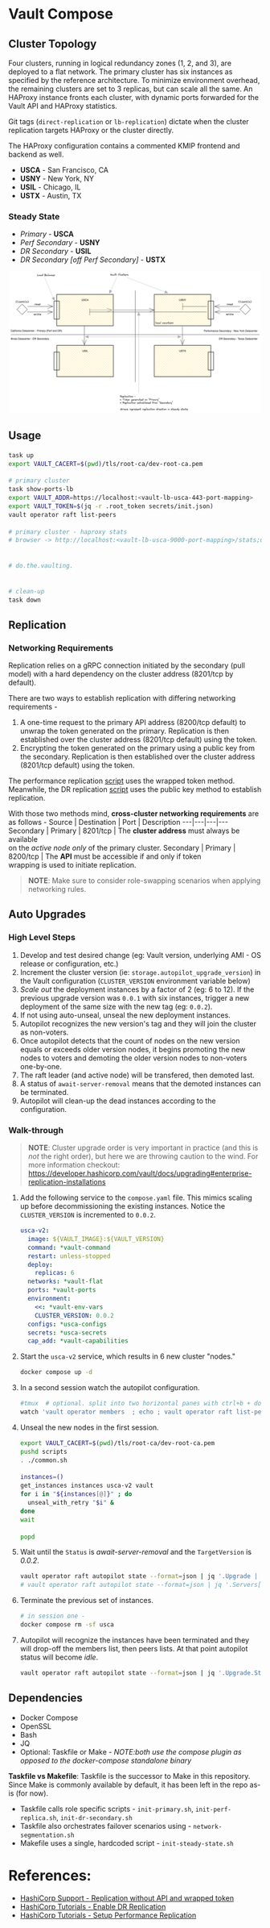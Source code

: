 # Vault Compose

## Cluster Topology

Four clusters, running in logical redundancy zones (1, 2, and 3), are deployed to a flat network. The primary cluster has six instances as specified by the reference architecture. To minimize environment overhead, the remaining clusters are set to 3 replicas, but can scale all the same. An HAProxy instance fronts each cluster, with dynamic ports forwarded for the Vault API and HAProxy statistics.

Git tags (`direct-replication` or `lb-replication`) dictate when the cluster replication targets HAProxy or the cluster directly.

The HAProxy configuration contains a commented KMIP frontend and backend as well.

- **USCA** - San Francisco, CA
- **USNY** - New York, NY
- **USIL** - Chicago, IL
- **USTX** - Austin, TX

### Steady State
- *Primary* - **USCA**
- *Perf Secondary* - **USNY**
- *DR Secondary* - **USIL**
- *DR Secondary [off Perf Secondary]* - **USTX**

![cluster-topology-image](docs/topology.png)

## Usage
```sh
task up
export VAULT_CACERT=$(pwd)/tls/root-ca/dev-root-ca.pem

# primary cluster
task show-ports-lb
export VAULT_ADDR=https://localhost:<vault-lb-usca-443-port-mapping>
export VAULT_TOKEN=$(jq -r .root_token secrets/init.json)
vault operator raft list-peers

# primary cluster - haproxy stats
# browser -> http://localhost:<vault-lb-usca-9000-port-mapping>/stats;up


# do.the.vaulting.


# clean-up
task down
```

## Replication

### Networking Requirements
Replication relies on a gRPC connection initiated by the secondary (pull model) with a hard dependency on the cluster address (8201/tcp by default).

There are two ways to establish replication with differing networking requirements -
1. A one-time request to the primary API address (8200/tcp default) to unwrap the token generated on the primary. Replication is then established over the cluster address (8201/tcp default) using the token.
1. Encrypting the token generated on the primary using a public key from the secondary. Replication is then established over the cluster address (8201/tcp default) using the token.

The performance replication [script](./scripts/init-perf-replica.sh) uses the wrapped token method. Meanwhile, the DR replication [script](./scripts/init-dr-secondary.sh) uses the public key method to establish replication.

With those two methods mind, **cross-cluster networking requirements** are as follows -
Source | Destination | Port | Description
---|---|---|---
Secondary | Primary | 8201/tcp | The **cluster address** must always be available<br/>on the *active node only* of the primary cluster.
Secondary | Primary | 8200/tcp | The **API** must be accessible if and only if token<br/>wrapping is used to initiate replication.

> **NOTE**: Make sure to consider role-swapping scenarios when applying networking rules.


## Auto Upgrades

### High Level Steps
1. Develop and test desired change (eg: Vault version, underlying AMI - OS release or configuration, etc.)
1. Increment the cluster version (ie: `storage.autopilot_upgrade_version`) in the Vault configuration (`CLUSTER_VERSION` environment variable below)
1. *Scale out* the deployment instances by a factor of 2 (eg: 6 to 12). If the previous upgrade version was `0.0.1` with six instances, trigger a new deployment of the same size with the new tag (eg: `0.0.2`).
1. If not using auto-unseal, unseal the new deployment instances.
1. Autopilot recognizes the new version's tag and they will join the cluster as non-voters.
1. Once autopilot detects that the count of nodes on the new version equals or exceeds older version nodes, it begins promoting the new nodes to voters and demoting the older version nodes to non-voters one-by-one.
1. The raft leader (and active node) will be transfered, then demoted last.
1. A status of `await-server-removal` means that the demoted instances can be terminated.
1. Autopilot will clean-up the dead instances according to the configuration.


### Walk-through

> **NOTE**: Cluster upgrade order is very important in practice (and this is *not* the right order), but here we are throwing caution to the wind.
>           For more information checkout: https://developer.hashicorp.com/vault/docs/upgrading#enterprise-replication-installations

1. Add the following service to the `compose.yaml` file. This mimics scaling up before decommissioning the existing instances. Notice the `CLUSTER_VERSION` is incremented to `0.0.2`.
    ```yaml
    usca-v2:
      image: ${VAULT_IMAGE}:${VAULT_VERSION}
      command: *vault-command
      restart: unless-stopped
      deploy:
        replicas: 6
      networks: *vault-flat
      ports: *vault-ports
      environment:
        <<: *vault-env-vars
        CLUSTER_VERSION: 0.0.2
      configs: *usca-configs
      secrets: *usca-secrets
      cap_add: *vault-capabilities
    ```

1. Start the `usca-v2` service, which results in 6 new cluster "nodes."
    ```sh
    docker compose up -d
    ```

1. In a second session watch the autopilot configuration.
    ```sh
    #tmux  # optional. split into two horizontal panes with ctrl+b + double-quote
    watch 'vault operator members  ; echo ; vault operator raft list-peers'
    ```

1. Unseal the new nodes in the first session.
    ```sh
    export VAULT_CACERT=$(pwd)/tls/root-ca/dev-root-ca.pem
    pushd scripts
    . ./common.sh

    instances=()
    get_instances instances usca-v2 vault
    for i in "${instances[@]}" ; do
      unseal_with_retry "$i" &
    done
    wait

    popd
    ```

1. Wait until the `Status` is *await-server-removal* and the `TargetVersion` is *0.0.2*.
    ```sh
    vault operator raft autopilot state --format=json | jq '.Upgrade | {Status,TargetVersion}'
    # vault operator raft autopilot state --format=json | jq '.Servers[] | select(.UpgradeVersion == "0.0.1")' # optional. server specific information
    ```

1. Terminate the previous set of instances.
    ```sh
    # in session one -
    docker compose rm -sf usca
    ```

1. Autopilot will recognize the instances have been terminated and they will drop-off the members list, then peers lists. At that point autopilot status will become *idle*.
    ```sh
    vault operator raft autopilot state --format=json | jq '.Upgrade.Status'
    ```


## Dependencies
- Docker Compose
- OpenSSL
- Bash
- JQ
- Optional: Taskfile or Make - *NOTE:both use the compose plugin as opposed to the docker-compose standalone binary*

**Taskfile vs Makefile**:
Taskfile is the successor to Make in this repository. Since Make is commonly available by default, it has been left in the repo as-is (for now).

- Taskfile calls role specific scripts - `init-primary.sh`, `init-perf-replica.sh`, `init-dr-secondary.sh`
- Taskfile also orchestrates failover scenarios using - `network-segmentation.sh`
- Makefile uses a single, hardcoded script - `init-steady-state.sh`

# References:
- [HashiCorp Support - Replication without API and wrapped token](https://support.hashicorp.com/hc/en-us/articles/4417477729939-How-to-enable-replication-without-using-either-a-response-wrapped-token-or-port-8200)
- [HashiCorp Tutorials - Enable DR Replication](https://developer.hashicorp.com/vault/tutorials/enterprise/disaster-recovery#enable-dr-primary-replication)
- [HashiCorp Tutorials - Setup Performance Replication](https://developer.hashicorp.com/vault/tutorials/enterprise/performance-replication)
